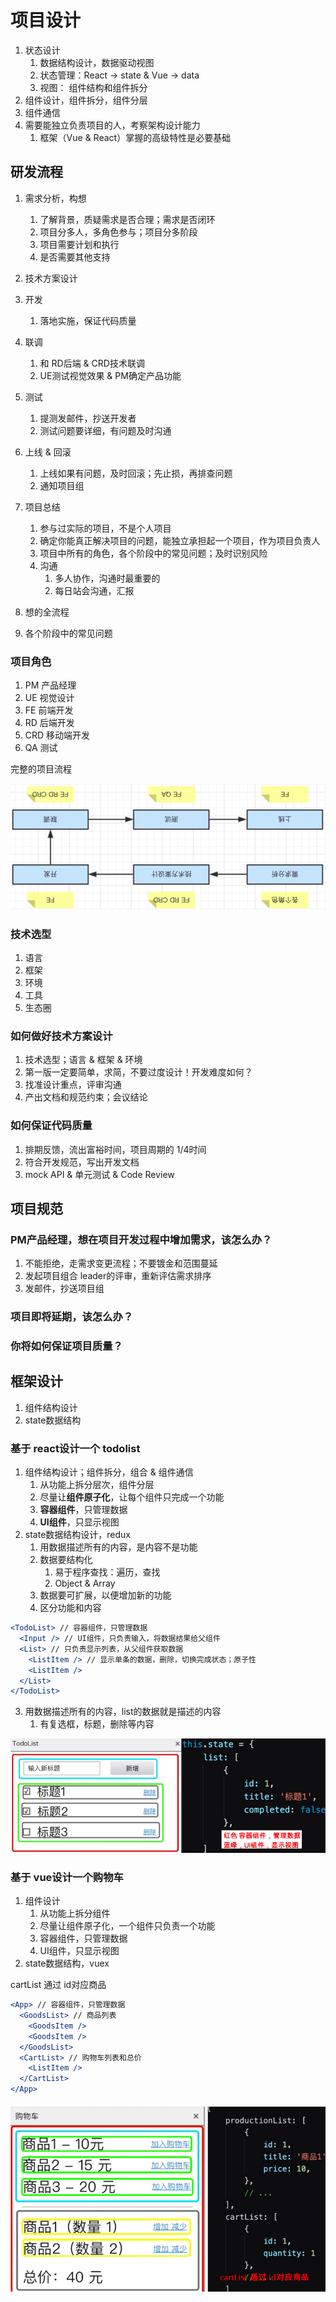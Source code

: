 



# 项目设计

1. 状态设计
   1. 数据结构设计，数据驱动视图
   2. 状态管理：React -> state & Vue -> data
   3. 视图： 组件结构和组件拆分
2. 组件设计，组件拆分，组件分层
3. 组件通信
4. 需要能独立负责项目的人，考察架构设计能力
   1. 框架（Vue & React）掌握的高级特性是必要基础





## 研发流程

1. 需求分析，构想
   1. 了解背景，质疑需求是否合理；需求是否闭环
   2. 项目分多人，多角色参与；项目分多阶段
   3. 项目需要计划和执行
   4. 是否需要其他支持
2. 技术方案设计
3. 开发
   1. 落地实施，保证代码质量
4. 联调
   1. 和 RD后端 & CRD技术联调
   2. UE测试视觉效果 & PM确定产品功能
5. 测试
   1. 提测发邮件，抄送开发者
   2. 测试问题要详细，有问题及时沟通
6. 上线 & 回滚
   1. 上线如果有问题，及时回滚；先止损，再排查问题
   2. 通知项目组
7. 项目总结
   1. 参与过实际的项目，不是个人项目
   2. 确定你能真正解决项目的问题，能独立承担起一个项目，作为项目负责人
   3. 项目中所有的角色，各个阶段中的常见问题；及时识别风险
   4. 沟通
      1. 多人协作，沟通时最重要的
      2. 每日站会沟通，汇报

1. 想的全流程
2. 各个阶段中的常见问题





### 项目角色

1. PM 产品经理
2. UE 视觉设计
3. FE 前端开发
4. RD 后端开发
5. CRD 移动端开发
6. QA 测试



完整的项目流程

![完整的项目流程](images/项目流程.jpg)



### 技术选型

1. 语言
2. 框架
3. 环境
4. 工具
5. 生态圈





### 如何做好技术方案设计

1. 技术选型；语言 & 框架 & 环境
2. 第一版一定要简单，求简，不要过度设计！开发难度如何？
3. 找准设计重点，评审沟通
4. 产出文档和规范约束；会议结论



### 如何保证代码质量

1. 排期反馈，流出富裕时间，项目周期的 1/4时间
2. 符合开发规范，写出开发文档
3. mock API & 单元测试 & Code Review





## 项目规范



### PM产品经理，想在项目开发过程中增加需求，该怎么办？

1. 不能拒绝，走需求变更流程；不要镀金和范围蔓延
2. 发起项目组合 leader的评审，重新评估需求排序
3. 发邮件，抄送项目组



### 项目即将延期，该怎么办？







### 你将如何保证项目质量？







## 框架设计

1. 组件结构设计
2. state数据结构



### 基于 react设计一个 todolist

1. 组件结构设计；组件拆分，组合 & 组件通信
   1. 从功能上拆分层次，组件分层
   2. 尽量让**组件原子化**，让每个组件只完成一个功能
   3. **容器组件**，只管理数据
   4. **UI组件**，只显示视图
2. state数据结构设计，redux
   1. 用数据描述所有的内容，是内容不是功能
   2. 数据要结构化
      1. 易于程序查找：遍历，查找
      2. Object & Array
   3. 数据要可扩展，以便增加新的功能
   4. 区分功能和内容

```jsx
<TodoList> // 容器组件，只管理数据
  <Input /> // UI组件，只负责输入，将数据结果给父组件
  <List> // 只负责显示列表，从父组件获取数据
    <ListItem /> // 显示单条的数据，删除，切换完成状态；原子性
    <ListItem />
  </List>
</TodoList>
```



3. 用数据描述所有的内容，list的数据就是描述的内容
   1. 有复选框，标题，删除等内容

![todolist](images/todo.jpg)





### 基于 vue设计一个购物车

1. 组件设计
   1. 从功能上拆分组件
   2. 尽量让组件原子化，一个组件只负责一个功能
   3. 容器组件，只管理数据
   4. UI组件，只显示视图
2. state数据结构，vuex



cartList 通过 id对应商品

```jsx
<App> // 容器组件，只管理数据
  <GoodsList> // 商品列表
    <GoodsItem />
    <GoodsItem />
  </GoodsList>
  <CartList> // 购物车列表和总价
    <ListItem />
  </CartList>
</App>
```

![购物车组件设计](images/cart.jpg)



